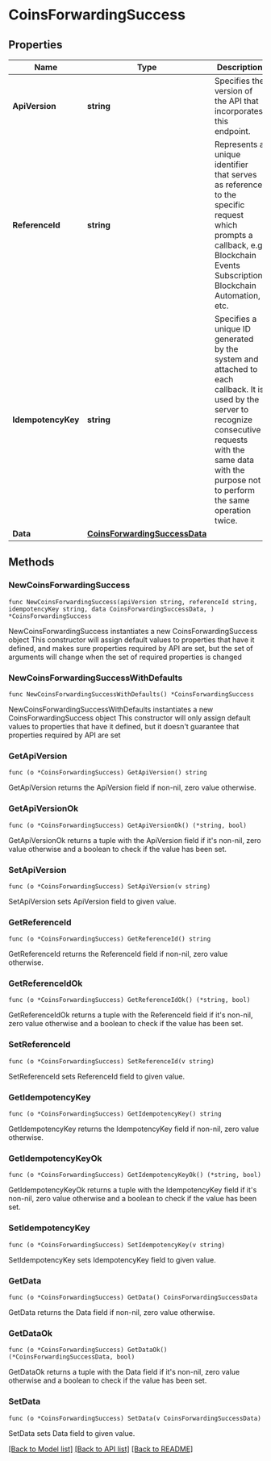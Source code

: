 # CoinsForwardingSuccess

## Properties

Name | Type | Description | Notes
------------ | ------------- | ------------- | -------------
**ApiVersion** | **string** | Specifies the version of the API that incorporates this endpoint. | 
**ReferenceId** | **string** | Represents a unique identifier that serves as reference to the specific request which prompts a callback, e.g. Blockchain Events Subscription, Blockchain Automation, etc. | 
**IdempotencyKey** | **string** | Specifies a unique ID generated by the system and attached to each callback. It is used by the server to recognize consecutive requests with the same data with the purpose not to perform the same operation twice. | 
**Data** | [**CoinsForwardingSuccessData**](CoinsForwardingSuccessData.md) |  | 

## Methods

### NewCoinsForwardingSuccess

`func NewCoinsForwardingSuccess(apiVersion string, referenceId string, idempotencyKey string, data CoinsForwardingSuccessData, ) *CoinsForwardingSuccess`

NewCoinsForwardingSuccess instantiates a new CoinsForwardingSuccess object
This constructor will assign default values to properties that have it defined,
and makes sure properties required by API are set, but the set of arguments
will change when the set of required properties is changed

### NewCoinsForwardingSuccessWithDefaults

`func NewCoinsForwardingSuccessWithDefaults() *CoinsForwardingSuccess`

NewCoinsForwardingSuccessWithDefaults instantiates a new CoinsForwardingSuccess object
This constructor will only assign default values to properties that have it defined,
but it doesn't guarantee that properties required by API are set

### GetApiVersion

`func (o *CoinsForwardingSuccess) GetApiVersion() string`

GetApiVersion returns the ApiVersion field if non-nil, zero value otherwise.

### GetApiVersionOk

`func (o *CoinsForwardingSuccess) GetApiVersionOk() (*string, bool)`

GetApiVersionOk returns a tuple with the ApiVersion field if it's non-nil, zero value otherwise
and a boolean to check if the value has been set.

### SetApiVersion

`func (o *CoinsForwardingSuccess) SetApiVersion(v string)`

SetApiVersion sets ApiVersion field to given value.


### GetReferenceId

`func (o *CoinsForwardingSuccess) GetReferenceId() string`

GetReferenceId returns the ReferenceId field if non-nil, zero value otherwise.

### GetReferenceIdOk

`func (o *CoinsForwardingSuccess) GetReferenceIdOk() (*string, bool)`

GetReferenceIdOk returns a tuple with the ReferenceId field if it's non-nil, zero value otherwise
and a boolean to check if the value has been set.

### SetReferenceId

`func (o *CoinsForwardingSuccess) SetReferenceId(v string)`

SetReferenceId sets ReferenceId field to given value.


### GetIdempotencyKey

`func (o *CoinsForwardingSuccess) GetIdempotencyKey() string`

GetIdempotencyKey returns the IdempotencyKey field if non-nil, zero value otherwise.

### GetIdempotencyKeyOk

`func (o *CoinsForwardingSuccess) GetIdempotencyKeyOk() (*string, bool)`

GetIdempotencyKeyOk returns a tuple with the IdempotencyKey field if it's non-nil, zero value otherwise
and a boolean to check if the value has been set.

### SetIdempotencyKey

`func (o *CoinsForwardingSuccess) SetIdempotencyKey(v string)`

SetIdempotencyKey sets IdempotencyKey field to given value.


### GetData

`func (o *CoinsForwardingSuccess) GetData() CoinsForwardingSuccessData`

GetData returns the Data field if non-nil, zero value otherwise.

### GetDataOk

`func (o *CoinsForwardingSuccess) GetDataOk() (*CoinsForwardingSuccessData, bool)`

GetDataOk returns a tuple with the Data field if it's non-nil, zero value otherwise
and a boolean to check if the value has been set.

### SetData

`func (o *CoinsForwardingSuccess) SetData(v CoinsForwardingSuccessData)`

SetData sets Data field to given value.



[[Back to Model list]](../README.md#documentation-for-models) [[Back to API list]](../README.md#documentation-for-api-endpoints) [[Back to README]](../README.md)


